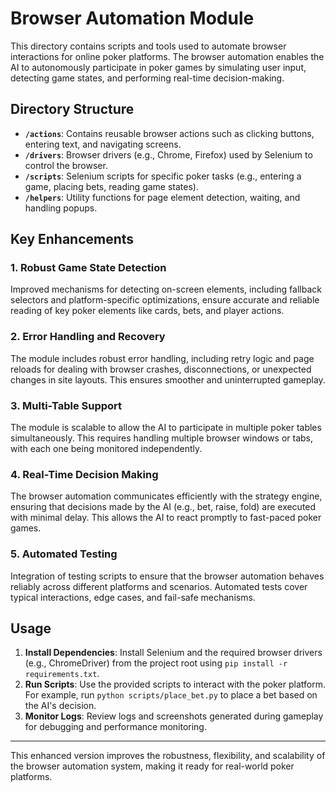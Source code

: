 # Browser Automation Module

This directory contains scripts and tools used to automate browser interactions for online poker platforms. The browser automation enables the AI to autonomously participate in poker games by simulating user input, detecting game states, and performing real-time decision-making.

## Directory Structure

- **`/actions`**: Contains reusable browser actions such as clicking buttons, entering text, and navigating screens.
- **`/drivers`**: Browser drivers (e.g., Chrome, Firefox) used by Selenium to control the browser.
- **`/scripts`**: Selenium scripts for specific poker tasks (e.g., entering a game, placing bets, reading game states).
- **`/helpers`**: Utility functions for page element detection, waiting, and handling popups.

## Key Enhancements

### 1. **Robust Game State Detection**
Improved mechanisms for detecting on-screen elements, including fallback selectors and platform-specific optimizations, ensure accurate and reliable reading of key poker elements like cards, bets, and player actions.

### 2. **Error Handling and Recovery**
The module includes robust error handling, including retry logic and page reloads for dealing with browser crashes, disconnections, or unexpected changes in site layouts. This ensures smoother and uninterrupted gameplay.

### 3. **Multi-Table Support**
The module is scalable to allow the AI to participate in multiple poker tables simultaneously. This requires handling multiple browser windows or tabs, with each one being monitored independently.

### 4. **Real-Time Decision Making**
The browser automation communicates efficiently with the strategy engine, ensuring that decisions made by the AI (e.g., bet, raise, fold) are executed with minimal delay. This allows the AI to react promptly to fast-paced poker games.

### 5. **Automated Testing**
Integration of testing scripts to ensure that the browser automation behaves reliably across different platforms and scenarios. Automated tests cover typical interactions, edge cases, and fail-safe mechanisms.

## Usage

1. **Install Dependencies**: Install Selenium and the required browser drivers (e.g., ChromeDriver) from the project root using `pip install -r requirements.txt`.
2. **Run Scripts**: Use the provided scripts to interact with the poker platform. For example, run `python scripts/place_bet.py` to place a bet based on the AI's decision.
3. **Monitor Logs**: Review logs and screenshots generated during gameplay for debugging and performance monitoring.

---

This enhanced version improves the robustness, flexibility, and scalability of the browser automation system, making it ready for real-world poker platforms.
